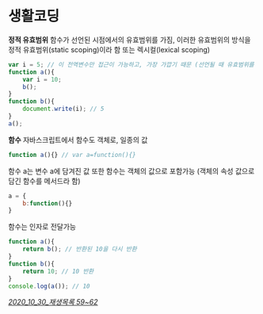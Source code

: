 # 생활코딩

**정적 유효범위**
함수가 선언된 시점에서의 유효범위를 가짐, 이러한 유효범위의 방식을 정적 유효범위(static scoping)이라 함
또는 렉시컬(lexical scoping)

``` javascript
var i = 5; // 이 전역변수만 접근이 가능하고, 가장 가깝기 때문 (선언될 때 유효범위를 가짐)
function a(){
    var i = 10;
    b();
}
function b(){
    document.write(i); // 5
}
a();
```



**함수**
자바스크립트에서 함수도 객체로, 일종의 값

``` javascript
function a(){} // var a=function(){}
```

함수 a는 변수 a에 담겨진 값
또한 함수는 객체의 값으로 포함가능 (객체의 속성 값으로 담긴 함수를 메서드라 함)

```javascript
a = {
    b:function(){}
}
```

함수는 인자로 전달가능

```javascript
function a(){
    return b(); // 반환된 10을 다시 반환
}
function b(){
    return 10; // 10 반환
}
console.log(a()); // 10
```



*<u>2020_10_30_재생목록  59~62</u>*